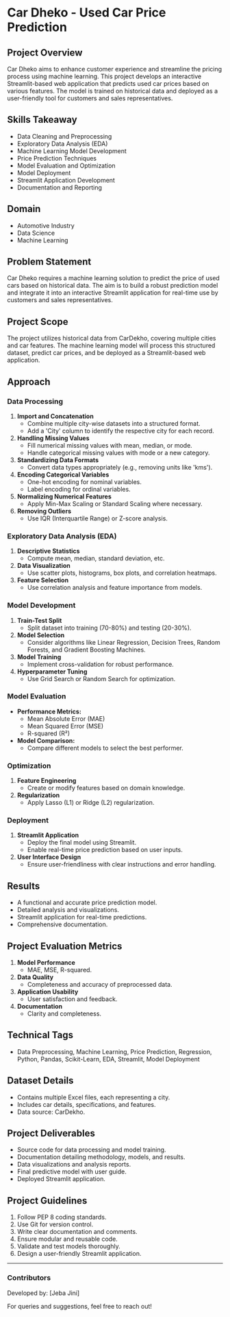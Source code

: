 # Car Dheko - Used Car Price Prediction

## Project Overview
Car Dheko aims to enhance customer experience and streamline the pricing process using machine learning. This project develops an interactive Streamlit-based web application that predicts used car prices based on various features. The model is trained on historical data and deployed as a user-friendly tool for customers and sales representatives.

## Skills Takeaway
- Data Cleaning and Preprocessing
- Exploratory Data Analysis (EDA)
- Machine Learning Model Development
- Price Prediction Techniques
- Model Evaluation and Optimization
- Model Deployment
- Streamlit Application Development
- Documentation and Reporting

## Domain
- Automotive Industry
- Data Science
- Machine Learning

## Problem Statement
Car Dheko requires a machine learning solution to predict the price of used cars based on historical data. The aim is to build a robust prediction model and integrate it into an interactive Streamlit application for real-time use by customers and sales representatives.

## Project Scope
The project utilizes historical data from CarDekho, covering multiple cities and car features. The machine learning model will process this structured dataset, predict car prices, and be deployed as a Streamlit-based web application.

## Approach
### Data Processing
1. **Import and Concatenation**
   - Combine multiple city-wise datasets into a structured format.
   - Add a 'City' column to identify the respective city for each record.
2. **Handling Missing Values**
   - Fill numerical missing values with mean, median, or mode.
   - Handle categorical missing values with mode or a new category.
3. **Standardizing Data Formats**
   - Convert data types appropriately (e.g., removing units like 'kms').
4. **Encoding Categorical Variables**
   - One-hot encoding for nominal variables.
   - Label encoding for ordinal variables.
5. **Normalizing Numerical Features**
   - Apply Min-Max Scaling or Standard Scaling where necessary.
6. **Removing Outliers**
   - Use IQR (Interquartile Range) or Z-score analysis.

### Exploratory Data Analysis (EDA)
1. **Descriptive Statistics**
   - Compute mean, median, standard deviation, etc.
2. **Data Visualization**
   - Use scatter plots, histograms, box plots, and correlation heatmaps.
3. **Feature Selection**
   - Use correlation analysis and feature importance from models.

### Model Development
1. **Train-Test Split**
   - Split dataset into training (70-80%) and testing (20-30%).
2. **Model Selection**
   - Consider algorithms like Linear Regression, Decision Trees, Random Forests, and Gradient Boosting Machines.
3. **Model Training**
   - Implement cross-validation for robust performance.
4. **Hyperparameter Tuning**
   - Use Grid Search or Random Search for optimization.

### Model Evaluation
- **Performance Metrics:**
  - Mean Absolute Error (MAE)
  - Mean Squared Error (MSE)
  - R-squared (R²)
- **Model Comparison:**
  - Compare different models to select the best performer.

### Optimization
1. **Feature Engineering**
   - Create or modify features based on domain knowledge.
2. **Regularization**
   - Apply Lasso (L1) or Ridge (L2) regularization.

### Deployment
1. **Streamlit Application**
   - Deploy the final model using Streamlit.
   - Enable real-time price prediction based on user inputs.
2. **User Interface Design**
   - Ensure user-friendliness with clear instructions and error handling.

## Results
- A functional and accurate price prediction model.
- Detailed analysis and visualizations.
- Streamlit application for real-time predictions.
- Comprehensive documentation.

## Project Evaluation Metrics
1. **Model Performance**
   - MAE, MSE, R-squared.
2. **Data Quality**
   - Completeness and accuracy of preprocessed data.
3. **Application Usability**
   - User satisfaction and feedback.
4. **Documentation**
   - Clarity and completeness.

## Technical Tags
- Data Preprocessing, Machine Learning, Price Prediction, Regression, Python, Pandas, Scikit-Learn, EDA, Streamlit, Model Deployment

## Dataset Details
- Contains multiple Excel files, each representing a city.
- Includes car details, specifications, and features.
- Data source: CarDekho.

## Project Deliverables
- Source code for data processing and model training.
- Documentation detailing methodology, models, and results.
- Data visualizations and analysis reports.
- Final predictive model with user guide.
- Deployed Streamlit application.

## Project Guidelines
1. Follow PEP 8 coding standards.
2. Use Git for version control.
3. Write clear documentation and comments.
4. Ensure modular and reusable code.
5. Validate and test models thoroughly.
6. Design a user-friendly Streamlit application.

---

### Contributors
Developed by: [Jeba Jini]

For queries and suggestions, feel free to reach out!

